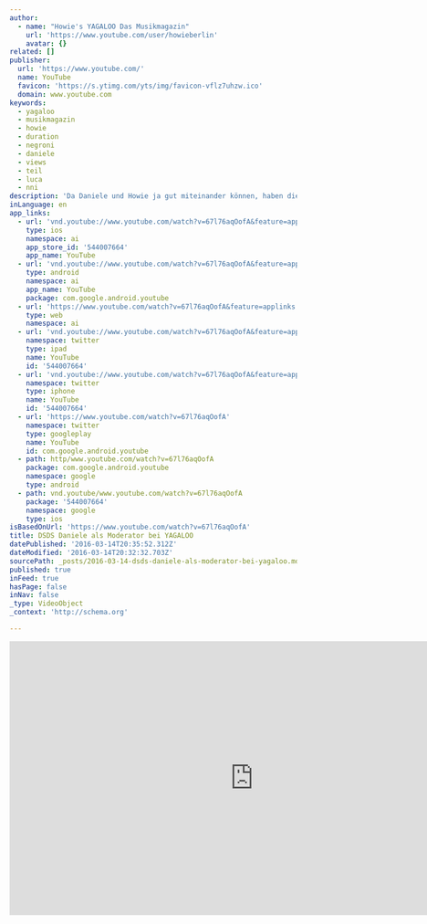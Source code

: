 ```yaml
---
author:
  - name: "Howie's YAGALOO Das Musikmagazin"
    url: 'https://www.youtube.com/user/howieberlin'
    avatar: {}
related: []
publisher:
  url: 'https://www.youtube.com/'
  name: YouTube
  favicon: 'https://s.ytimg.com/yts/img/favicon-vflz7uhzw.ico'
  domain: www.youtube.com
keywords:
  - yagaloo
  - musikmagazin
  - howie
  - duration
  - negroni
  - daniele
  - views
  - teil
  - luca
  - nni
description: 'Da Daniele und Howie ja gut miteinander können, haben die beiden mal den Spieß umgedreht - und Daniele hat Howie YAGALOO interviewt. Wie sich der DSDS Zweite als Moderator schlägt, seht Ihr in diesem Clip! - Abonniere den Kanal! http://www.youtube.com/subscription_center?add_user=howieberlin http://www.yagaloo.com - YAGALOO - das preisgekrönte Musikmagazin bietet wöchentlich auf mehreren Regional-TV-Sendern rund eine halbe Stunde Programm zum aktuellen Musikgeschehen.'
inLanguage: en
app_links:
  - url: 'vnd.youtube://www.youtube.com/watch?v=67l76aqOofA&feature=applinks'
    type: ios
    namespace: ai
    app_store_id: '544007664'
    app_name: YouTube
  - url: 'vnd.youtube://www.youtube.com/watch?v=67l76aqOofA&feature=applinks'
    type: android
    namespace: ai
    app_name: YouTube
    package: com.google.android.youtube
  - url: 'https://www.youtube.com/watch?v=67l76aqOofA&feature=applinks'
    type: web
    namespace: ai
  - url: 'vnd.youtube://www.youtube.com/watch?v=67l76aqOofA&feature=applinks'
    namespace: twitter
    type: ipad
    name: YouTube
    id: '544007664'
  - url: 'vnd.youtube://www.youtube.com/watch?v=67l76aqOofA&feature=applinks'
    namespace: twitter
    type: iphone
    name: YouTube
    id: '544007664'
  - url: 'https://www.youtube.com/watch?v=67l76aqOofA'
    namespace: twitter
    type: googleplay
    name: YouTube
    id: com.google.android.youtube
  - path: http/www.youtube.com/watch?v=67l76aqOofA
    package: com.google.android.youtube
    namespace: google
    type: android
  - path: vnd.youtube/www.youtube.com/watch?v=67l76aqOofA
    package: '544007664'
    namespace: google
    type: ios
isBasedOnUrl: 'https://www.youtube.com/watch?v=67l76aqOofA'
title: DSDS Daniele als Moderator bei YAGALOO
datePublished: '2016-03-14T20:35:52.312Z'
dateModified: '2016-03-14T20:32:32.703Z'
sourcePath: _posts/2016-03-14-dsds-daniele-als-moderator-bei-yagaloo.md
published: true
inFeed: true
hasPage: false
inNav: false
_type: VideoObject
_context: 'http://schema.org'

---
```

<iframe src="https://cdn.embedly.com/widgets/media.html?src=https%3A%2F%2Fwww.youtube.com%2Fembed%2F67l76aqOofA%3Ffeature%3Doembed&amp;url=https%3A%2F%2Fwww.youtube.com%2Fwatch%3Fv%3D67l76aqOofA&amp;image=https%3A%2F%2Fi.ytimg.com%2Fvi%2F67l76aqOofA%2Fhqdefault.jpg&amp;key=b7d04c9b404c499eba89ee7072e1c4f7&amp;type=text%2Fhtml&amp;schema=youtube" width="854" height="480" scrolling="no" frameborder="0" allowfullscreen="allowfullscreen" style=""></iframe>